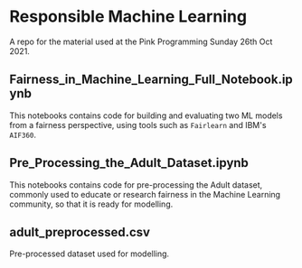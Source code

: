 # Responsible Machine Learning
A repo for the material used at the Pink Programming Sunday 26th Oct 2021. 

## Fairness_in_Machine_Learning_Full_Notebook.ipynb
This notebooks contains code for building and evaluating two ML models from
a fairness perspective, using tools such as `Fairlearn` and IBM's `AIF360`.

## Pre_Processing_the_Adult_Dataset.ipynb
This notebooks contains code for pre-processing the Adult dataset, commonly
used to educate or research fairness in the Machine Learning community, so
that it is ready for modelling.

## adult_preprocessed.csv
Pre-processed dataset used for modelling.
